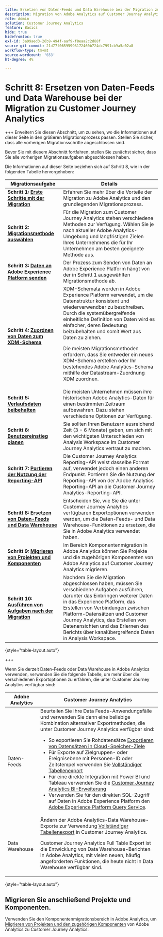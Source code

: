 ```yaml
---
title: Ersetzen von Daten-Feeds und Data Warehouse bei der Migration zum Customer Journey Analytics
description: Migration von Adobe Analytics auf Customer Journey Analytics planen
role: Admin
solution: Customer Journey Analytics
feature: Basics
hide: true
hidefromtoc: true
exl-id: 3a99aed3-26b9-494f-aaf9-f8eaa2c2d88f
source-git-commit: 21d77f06595993172460b724dc7991cb9a5a02a8
workflow-type: tm+mt
source-wordcount: '653'
ht-degree: 4%

---
```


# Schritt 8: Ersetzen von Daten-Feeds und Data Warehouse bei der Migration zu Customer Journey Analytics

+++ Erweitern Sie diesen Abschnitt, um zu sehen, wo die Informationen auf dieser Seite in den größeren Migrationsprozess passen. Stellen Sie sicher, dass alle vorherigen Migrationsschritte abgeschlossen sind.

Bevor Sie mit diesem Abschnitt fortfahren, stellen Sie zunächst sicher, dass Sie alle vorherigen Migrationsaufgaben abgeschlossen haben.

Die Informationen auf dieser Seite beziehen sich auf Schritt 8, wie in der folgenden Tabelle hervorgehoben:

| Migrationsaufgabe | Details |
|---------|----------|
| **Schritt 1: [Erste Schritte mit der Migration](/help/getting-started/cja-migration/cja-migration-getstarted.md)** | Erfahren Sie mehr über die Vorteile der Migration zu Adobe Analytics und den grundlegenden Migrationsprozess. |
| **Schritt 2: [Migrationsmethode auswählen](/help/getting-started/cja-migration/cja-migration-method.md)** | Für die Migration zum Customer Journey Analytics stehen verschiedene Methoden zur Verfügung. Wählen Sie je nach aktueller Adobe Analytics-Umgebung und langfristigen Zielen Ihres Unternehmens die für Ihr Unternehmen am besten geeignete Methode aus. |
| **Schritt 3: [Daten an Adobe Experience Platform senden](/help/getting-started/cja-migration/cja-migration-send-to-platform.md)** | Der Prozess zum Senden von Daten an Adobe Experience Platform hängt von der in Schritt 1 ausgewählten Migrationsmethode ab. |
| **Schritt 4: [Zuordnen von Daten zum XDM-Schema](/help/getting-started/cja-migration/cja-migration-xdm.md)** | [XDM-Schemata](https://experienceleague.adobe.com/en/docs/experience-platform/xdm/home#xdm-schemas) werden in Adobe Experience Platform verwendet, um die Datenstruktur konsistent und wiederverwendbar zu beschreiben. Durch die systemübergreifende einheitliche Definition von Daten wird es einfacher, deren Bedeutung beizubehalten und somit Wert aus Daten zu ziehen.<p>Die meisten Migrationsmethoden erfordern, dass Sie entweder ein neues XDM-Schema erstellen oder Ihr bestehendes Adobe Analytics-Schema mithilfe der Datastream-Zuordnung XDM zuordnen.</p> |
| **Schritt 5: [Verlaufsdaten beibehalten](/help/getting-started/cja-migration/cja-migration-historical-data.md)** | Die meisten Unternehmen müssen ihre historischen Adobe Analytics-Daten für einen bestimmten Zeitraum aufbewahren. Dazu stehen verschiedene Optionen zur Verfügung. |
| **Schritt 6: [Benutzereinstieg planen](/help/getting-started/cja-migration/cja-migration-onboarding.md)** | Sie sollten Ihren Benutzern ausreichend Zeit (3 - 6 Monate) geben, um sich mit den wichtigsten Unterschieden von Analysis Workspace im Customer Journey Analytics vertraut zu machen. |
| **Schritt 7: [Portieren der Nutzung der Reporting-API](/help/getting-started/cja-migration/cja-migration-api.md)** | Die Customer Journey Analytics Reporting-API weist dasselbe Format auf, verwendet jedoch einen anderen Endpunkt. Portieren Sie die Nutzung der Reporting-API von der Adobe Analytics Reporting-API an die Customer Journey Analytics-Reporting-API. |
| <span class="preview">**Schritt 8: [Ersetzen von Daten-Feeds und Data Warehouse](/help/getting-started/cja-migration/cja-migration-export-options.md)**</span> | <span class="preview">Entscheiden Sie, wie Sie die unter Customer Journey Analytics verfügbaren Exportoptionen verwenden werden, um die Daten-Feeds- und Data Warehouse-Funktionen zu ersetzen, die Sie in Adobe Analytics verwendet haben.</span> |
| **Schritt 9: [Migrieren von Projekten und Komponenten](/help/getting-started/cja-migration/cja-migration-projects.md)** | Im Bereich Komponentenmigration in Adobe Analytics können Sie Projekte und die zugehörigen Komponenten von Adobe Analytics auf Customer Journey Analytics migrieren. |
| **Schritt 10: [Ausführen von Aufgaben nach der Migration](/help/getting-started/cja-getting-started.md)** | Nachdem Sie die Migration abgeschlossen haben, müssen Sie verschiedene Aufgaben ausführen, darunter das Einbringen weiterer Daten in das Experience Platform, das Erstellen von Verbindungen zwischen Platform-Datensätzen und Customer Journey Analytics, das Erstellen von Datenansichten und das Erlernen des Berichts über kanalübergreifende Daten in Analysis Workspace. |

{style="table-layout:auto"}

+++

Wenn Sie derzeit Daten-Feeds oder Data Warehouse in Adobe Analytics verwenden, verwenden Sie die folgende Tabelle, um mehr über die verschiedenen Exportoptionen zu erfahren, die unter Customer Journey Analytics verfügbar sind:

| Adobe Analytics | Customer Journey Analytics |
|---------|----------|
| Daten-Feeds | Beurteilen Sie Ihre Data Feeds-Anwendungsfälle und verwenden Sie dann eine beliebige Kombination alternativer Exportmethoden, die unter Customer Journey Analytics verfügbar sind: <ul><li>So exportieren Sie Rohdatensätze [Exportieren von Datensätzen in Cloud-Speicher-Ziele](https://experienceleague.adobe.com/en/docs/experience-platform/destinations/ui/activate/export-datasets)&#x200B;</li><li>Für Exporte auf Zielgruppen- oder Ereignisebene mit Personen-ID oder Zeitstempel verwenden Sie [Vollständiger Tabellenexport](/help/analysis-workspace/export/export-cloud.md)&#x200B;</li><li>Für eine direkte Integration mit Power BI und Tableau verwenden Sie die [Customer Journey Analytics BI-Erweiterung](https://experienceleague.adobe.com/en/docs/analytics-platform/using/cja-dataviews/bi-extension)&#x200B;</li><li>Verwenden Sie für den direkten SQL-Zugriff auf Daten in Adobe Experience Platform den [Adobe Experience Platform Query Service](https://experienceleague.adobe.com/en/docs/experience-platform/query/home).</li></ul> |
| Data Warehouse | Ändern der Adobe Analytics-Data Warehouse-Exporte zur Verwendung [Vollständiger Tabellenexport](/help/analysis-workspace/export/export-cloud.md) in Customer Journey Analytics.<p>Customer Journey Analytics Full Table Export ist die Entwicklung von Data Warehouse-Berichten in Adobe Analytics, mit vielen neuen, häufig angeforderten Funktionen, die heute nicht in Data Warehouse verfügbar sind.</p> |

{style="table-layout:auto"}

## Migrieren Sie anschließend Projekte und Komponenten.

Verwenden Sie den Komponentenmigrationsbereich in Adobe Analytics, um [Migrieren von Projekten und den zugehörigen Komponenten](/help/getting-started/cja-migration/cja-migration-projects.md) von Adobe Analytics zu Customer Journey Analytics.
